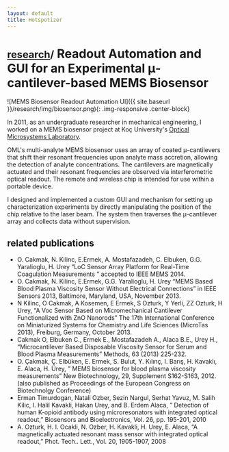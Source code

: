 ```yaml
---
layout: default
title: Hotspotizer
---
```


# <small>[research](/research)/</small> Readout Automation and GUI for an Experimental μ-cantilever-based MEMS Biosensor

![MEMS Biosensor Readout Automation UI]({{ site.baseurl }}/research/img/biosensor.png){: .img-responsive .center-block}

In 2011, as an undergraduate researcher in mechanical engineering, I worked on a MEMS biosensor project at Koç University's [Optical Microsystems Laboratory](http://mems.ku.edu.tr/).

OML's multi-analyte MEMS biosensor uses an array of coated μ-cantilevers that shift their resonant frequencies upon analyte mass accretion, allowing the detection of analyte concentrations. The cantilevers are magnetically actuated and their resonant frequencies are observed via interferometric optical readout. The remote and wireless chip is intended for use within a portable device.

I designed and implemented a custom GUI and mechanism for setting up characterization experiments by directly manipulating the position of the chip relative to the laser beam. The system then traverses the μ-cantilever array and collects data without supervision.

## related publications

- O. Cakmak, N. Kilinc, E.Ermek, A. Mostafazadeh, C. Elbuken, G.G. Yaralioglu, H. Urey “LoC Sensor Array Platform for Real-Time Coagulation Measurements ” accepted to IEEE MEMS 2014.
- O. Cakmak, N. Kilinc, E.Ermek, G.G. Yaralioglu, H. Urey “MEMS Based Blood Plasma Viscosity Sensor Without Electrical Connections” in IEEE Sensors 2013, Baltimore, Maryland, USA, November 2013.
- N Kilinc, O Cakmak, A Kosemen, E Ermek, S Ozturk, Y Yerli, ZZ Ozturk, H Urey, “A Voc Sensor Based on Micromechanical Cantilever Functionalized with ZnO Nanorods” The 17th International Conference on Miniaturized Systems for Chemistry and Life Sciences (MicroTas 2013), Freiburg, Germany, October 2013.
- Cakmak O, Elbuken C., Ermek E., Mostafazadeh A., Alaca B.E., Urey H., “Microcantilever Based Disposable Viscosity Sensor for Serum and Blood Plasma Measurements” Methods, 63 (2013) 225-232.
- O. Çakmak, Ç. Elbüken, E. Ermek, S. Bulut, Y. Kılınç, I. Barış, H. Kavaklı, E. Alaca, H. Ürey, ” MEMS biosensor for blood plasma viscosity measurements” New Biotechnology, 29, Supplement S162-S163, 2012. (also published as Proceedings of the European Congress on Biotechnolgy Conference)
- Erman Timurdogan, Natali Ozber, Sezin Nargul, Serhat Yavuz, M. Salih Kilic, I. Halil Kavakli, Hakan Urey, and B. Erdem Alaca, ” Detection of human K-opioid antibody using microresonators with integrated optical readout,” Biosensors and Bioelectronics, Vol. 26, pp. 195-201, 2010
- A. Ozturk, H. I. Ocakli, N. Ozber, H. Kavakli, H. Urey, E. Alaca, “A magnetically actuated resonant mass sensor with integrated optical readout,” Phot. Tech.. Lett., Vol. 20, 1905-1907, 2008
